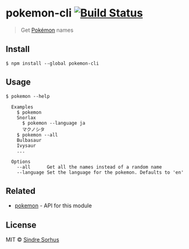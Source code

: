 # pokemon-cli [![Build Status](https://travis-ci.org/sindresorhus/pokemon-cli.svg?branch=master)](https://travis-ci.org/sindresorhus/pokemon-cli)

> Get [Pokémon](https://en.wikipedia.org/wiki/Pok%C3%A9mon) names


## Install

```
$ npm install --global pokemon-cli
```


## Usage

```
$ pokemon --help

  Examples
    $ pokemon
    Snorlax
	  $ pokemon --language ja
	  マクノシタ
    $ pokemon --all
    Bulbasaur
    Ivysaur
    ...

  Options
    --all      Get all the names instead of a random name
    --language Set the language for the pokemon. Defaults to 'en'
```


## Related

- [pokemon](https://github.com/sindresorhus/pokemon) - API for this module


## License

MIT © [Sindre Sorhus](https://sindresorhus.com)
